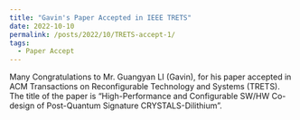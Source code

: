 ```yaml
---
title: "Gavin's Paper Accepted in IEEE TRETS"
date: 2022-10-10
permalink: /posts/2022/10/TRETS-accept-1/
tags:
  - Paper Accept
---
```


Many Congratulations to Mr. Guangyan LI (Gavin), for his paper accepted in ACM Transactions on Reconfigurable Technology and Systems (TRETS). The title of the paper is “High-Performance and Configurable SW/HW Co-design of Post-Quantum Signature CRYSTALS-Dilithium”.

